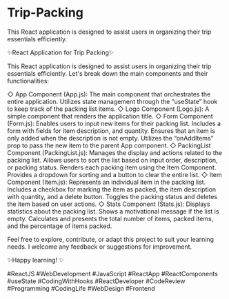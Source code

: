 # Trip-Packing
This React application is designed to assist users in organizing their trip essentials efficiently. 


✨React Application for Trip Packing✨

This React application is designed to assist users in organizing their trip essentials efficiently. Let's break down the main components and their functionalities:

◇ App Component (App.js): The main component that orchestrates the entire application. Utilizes state management through the “useState” hook to keep track of the packing list items.
◇ Logo Component (Logo.js): A simple component that renders the application title.
◇ Form Component (Form.js): Enables users to input new items for their packing list. Includes a form with fields for item description, and quantity. Ensures that an item is only added when the description is not empty. Utilizes the “onAddItems” prop to pass the new item to the parent App component.
◇ PackingList Component (PackingList.js): Manages the display and actions related to the packing list. Allows users to sort the list based on input order, description, or packing status. Renders each packing item using the Item Component. Provides a dropdown for sorting and a button to clear the entire list.
◇ Item Component (Item.js): Represents an individual item in the packing list. Includes a checkbox for marking the item as packed, the item description with quantity, and a delete button. Toggles the packing status and deletes the item based on user actions.
◇ Stats Component (Stats.js): Displays statistics about the packing list. Shows a motivational message if the list is empty. Calculates and presents the total number of items, packed items, and the percentage of items packed.

Feel free to explore, contribute, or adapt this project to suit your learning needs. I welcome any feedback or suggestions for improvement.



✨Happy learning! ✨




#ReactJS #WebDevelopment #JavaScript #ReactApp #ReactComponents #useState #CodingWithHooks #ReactDeveloper #CodeReview #Programming #CodingLife #WebDesign #Frontend


